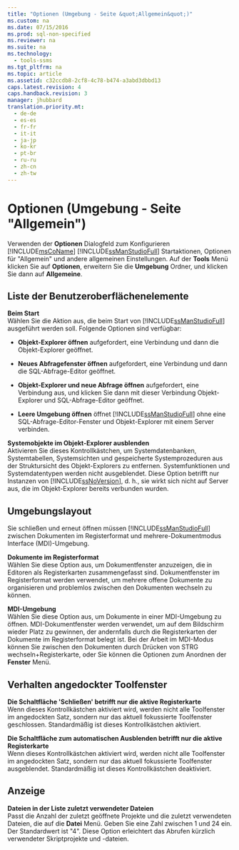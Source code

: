 ```yaml
---
title: "Optionen (Umgebung - Seite &quot;Allgemein&quot;)"
ms.custom: na
ms.date: 07/15/2016
ms.prod: sql-non-specified
ms.reviewer: na
ms.suite: na
ms.technology: 
  - tools-ssms
ms.tgt_pltfrm: na
ms.topic: article
ms.assetid: c32ccdb8-2cf8-4c78-b474-a3abd3dbbd13
caps.latest.revision: 4
caps.handback.revision: 3
manager: jhubbard
translation.priority.mt: 
  - de-de
  - es-es
  - fr-fr
  - it-it
  - ja-jp
  - ko-kr
  - pt-br
  - ru-ru
  - zh-cn
  - zh-tw
---
```

# Optionen (Umgebung - Seite &quot;Allgemein&quot;)
Verwenden der **Optionen** Dialogfeld zum Konfigurieren [!INCLUDE[msCoName](../content/includes/msCoName_md.md)] [!INCLUDE[ssManStudioFull](../content/includes/ssManStudioFull_md.md)] Startaktionen, Optionen für "Allgemein" und andere allgemeinen Einstellungen. Auf der **Tools** Menü klicken Sie auf **Optionen**, erweitern Sie die **Umgebung** Ordner, und klicken Sie dann auf **Allgemeine**.  
  
## Liste der Benutzeroberflächenelemente  
**Beim Start**  
Wählen Sie die Aktion aus, die beim Start von [!INCLUDE[ssManStudioFull](../content/includes/ssManStudioFull_md.md)] ausgeführt werden soll. Folgende Optionen sind verfügbar:  
  
-   **Objekt-Explorer öffnen** aufgefordert, eine Verbindung und dann die Objekt-Explorer geöffnet.  
  
-   **Neues Abfragefenster öffnen** aufgefordert, eine Verbindung und dann die SQL-Abfrage-Editor geöffnet.  
  
-   **Objekt-Explorer und neue Abfrage öffnen** aufgefordert, eine Verbindung aus, und klicken Sie dann mit dieser Verbindung Objekt-Explorer und SQL-Abfrage-Editor geöffnet.  
  
-   **Leere Umgebung öffnen** öffnet [!INCLUDE[ssManStudioFull](../content/includes/ssManStudioFull_md.md)] ohne eine SQL-Abfrage-Editor-Fenster und Objekt-Explorer mit einem Server verbinden.  
  
**Systemobjekte im Objekt-Explorer ausblenden**  
Aktivieren Sie dieses Kontrollkästchen, um Systemdatenbanken, Systemtabellen, Systemsichten und gespeicherte Systemprozeduren aus der Struktursicht des Objekt-Explorers zu entfernen. Systemfunktionen und Systemdatentypen werden nicht ausgeblendet. Diese Option betrifft nur Instanzen von [!INCLUDE[ssNoVersion](../content/includes/ssNoVersion_md.md)], d. h., sie wirkt sich nicht auf Server aus, die im Objekt-Explorer bereits verbunden wurden.  
  
## Umgebungslayout  
Sie schließen und erneut öffnen müssen [!INCLUDE[ssManStudioFull](../content/includes/ssManStudioFull_md.md)] zwischen Dokumenten im Registerformat und mehrere\-Dokumentmodus Interface (MDI)-Umgebung.  
  
**Dokumente im Registerformat**  
Wählen Sie diese Option aus, um Dokumentfenster anzuzeigen, die in Editoren als Registerkarten zusammengefasst sind. Dokumentfenster im Registerformat werden verwendet, um mehrere offene Dokumente zu organisieren und problemlos zwischen den Dokumenten wechseln zu können.  
  
**MDI-Umgebung**  
Wählen Sie diese Option aus, um Dokumente in einer MDI-Umgebung zu öffnen. MDI-Dokumentfenster werden verwendet, um auf dem Bildschirm wieder Platz zu gewinnen, der andernfalls durch die Registerkarten der Dokumente im Registerformat belegt ist. Bei der Arbeit im MDI-Modus können Sie zwischen den Dokumenten durch Drücken von STRG wechseln\+Registerkarte, oder Sie können die Optionen zum Anordnen der **Fenster** Menü.  
  
## Verhalten angedockter Toolfenster  
**Die Schaltfläche 'Schließen' betrifft nur die aktive Registerkarte**  
Wenn dieses Kontrollkästchen aktiviert wird, werden nicht alle Toolfenster im angedockten Satz, sondern nur das aktuell fokussierte Toolfenster geschlossen. Standardmäßig ist dieses Kontrollkästchen aktiviert.  
  
**Die Schaltfläche zum automatischen Ausblenden betrifft nur die aktive Registerkarte**  
Wenn dieses Kontrollkästchen aktiviert wird, werden nicht alle Toolfenster im angedockten Satz, sondern nur das aktuell fokussierte Toolfenster ausgeblendet. Standardmäßig ist dieses Kontrollkästchen deaktiviert.  
  
## Anzeige  
**Dateien in der Liste zuletzt verwendeter Dateien**  
Passt die Anzahl der zuletzt geöffnete Projekte und die zuletzt verwendeten Dateien, die auf die **Datei** Menü. Geben Sie eine Zahl zwischen 1 und 24 ein. Der Standardwert ist "4". Diese Option erleichtert das Abrufen kürzlich verwendeter Skriptprojekte und -dateien.  
  
